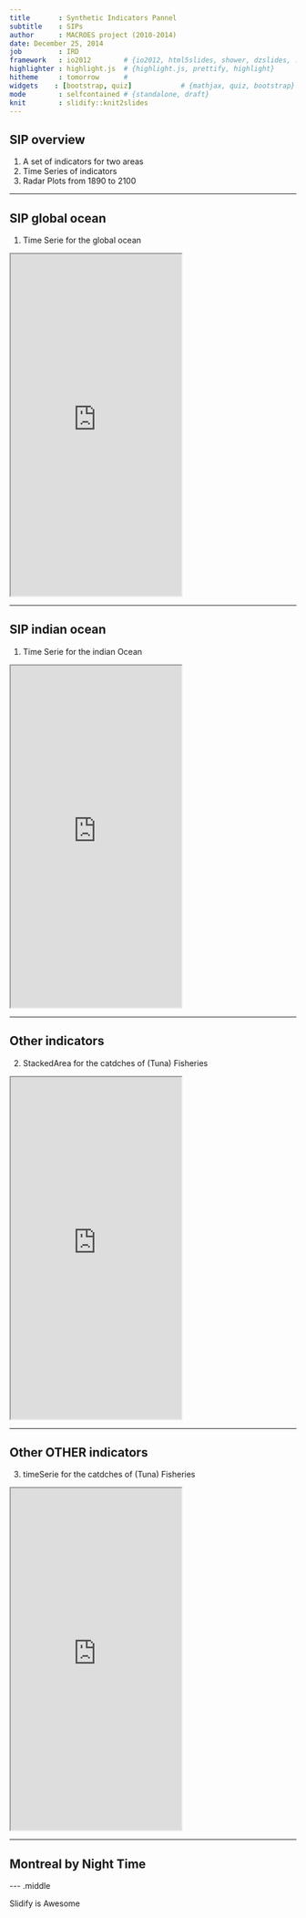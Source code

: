 ```yaml
---
title       : Synthetic Indicators Pannel
subtitle    : SIPs
author      : MACROES project (2010-2014)
date: December 25, 2014
job         : IRD
framework   : io2012        # {io2012, html5slides, shower, dzslides, ...}
highlighter : highlight.js  # {highlight.js, prettify, highlight}
hitheme     : tomorrow      #   
widgets    : [bootstrap, quiz]            # {mathjax, quiz, bootstrap}
mode        : selfcontained # {standalone, draft}
knit        : slidify::knit2slides
---
```


## SIP overview

1. A set of indicators for two areas
2. Time Series of indicators
3. Radar Plots from 1890 to 2100

---

## SIP global ocean

1. Time Serie for the global ocean

 <iframe src = 'http://mdst-macroes.ird.fr/tmp/Radar_plot_and_temporal_series/default/cdn/SIP/SIPSeriePlot_All%20Oceans_10.html' height='600px'></iframe>



--- 
## SIP indian ocean

1. Time Serie for the indian Ocean

 <iframe src = 'http://mdst-macroes.ird.fr/tmp/Radar_plot_and_temporal_series/default/cdn/SIP/SIPSeriePlot_Indian%20Ocean_10.html' height='600px'></iframe>



--- 
## Other indicators

2. StackedArea for the catdches of (Tuna) Fisheries

 <iframe src = 'http://mdst-macroes.ird.fr/tmp/SpeciesByOcean/default/I1_Thunnus_albacares_NVD3bis.html' height='600px'></iframe>

--- 
## Other OTHER indicators

3. timeSerie for the catdches of (Tuna) Fisheries

 <iframe src = 'http://mdst-macroes.ird.fr/tmp/SpeciesByOcean/cdn/I1_Thunnus_alalunga_Rickshaw.html' height='600px'></iframe>
 
  
---

## Montreal by Night Time


--- .middle 

 Slidify is Awesome

